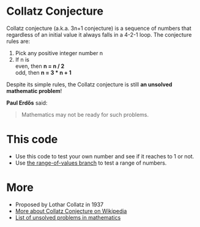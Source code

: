 # Collatz Conjecture
Collatz conjecture (a.k.a. 3n+1 conjecture) is a sequence of numbers that regardless of an initial value it always falls in a 4-2-1 loop. The conjecture rules are:

1. Pick any positive integer number n
2. If n is  
   even, then **n = n / 2**  
   odd, then **n = 3 * n + 1**

Despite its simple rules, the Collatz conjecture is still **an unsolved mathematic problem**!

**Paul Erdős** said:
> Mathematics may not be ready for such problems.

# This code
- Use this code to test your own number and see if it reaches to 1 or not.
- Use [the range-of-values branch](https://github.com/Muhammad-Yazdian/collatz_conjecture/tree/range-of-values) to test a range of numbers. 

# More
- Proposed by Lothar Collatz in 1937
- [More about Collatz Conjecture on Wikipedia](https://en.wikipedia.org/wiki/Collatz_conjecture)
- [List of unsolved problems in mathematics](https://en.wikipedia.org/wiki/List_of_unsolved_problems_in_mathematics)
